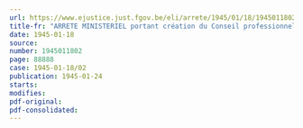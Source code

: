 ```yaml
---
url: https://www.ejustice.just.fgov.be/eli/arrete/1945/01/18/1945011802/justel
title-fr: "ARRETE MINISTERIEL portant création du Conseil professionnel de l'industrie charbonnière"
date: 1945-01-18
source:
number: 1945011802
page: 88888
case: 1945-01-18/02
publication: 1945-01-24
starts:
modifies:
pdf-original:
pdf-consolidated:
---
```


